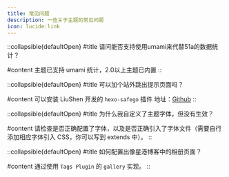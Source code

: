 ```yaml
---
title: 常见问题
description: 一些关于主题的常见问题
icon: lucide:link
---
```


::collapsible{defaultOpen}
#title
请问能否支持使用umami来代替51a的数据统计？

#content
主题已支持 umami 统计，2.0以上主题已内置
::

::collapsible{defaultOpen}
#title
可以加个站外跳出提示页面吗？

#content
可以安装 LiuShen 开发的 `hexo-safego` 插件 地址：[Github](https://github.com/willow-god/hexo-safego)
::

::collapsible{defaultOpen}
#title
为什么我自定义了主题字体，但没有生效？ ​
  
#content
请检查是否正确配置了字体，以及是否正确引入了字体文件（需要自行添加相应字体引入 CSS，你可以写到 extends 中）。
::

::collapsible{defaultOpen}
#title
如何配置出像星港博客中的相册页面？ ​

#content
通过使用 `Tags Plugin` 的 `gallery` 实现。
::